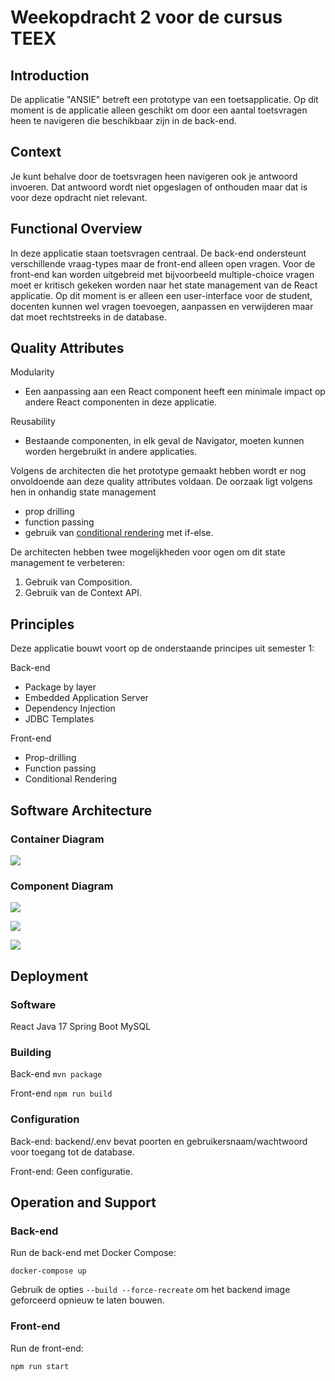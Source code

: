 # Weekopdracht 2 voor de cursus TEEX

## Introduction
De applicatie "ANSIE" betreft een prototype van een toetsapplicatie. Op dit moment is de applicatie alleen geschikt om door een aantal toetsvragen heen te navigeren die beschikbaar zijn in de back-end.  

## Context
Je kunt behalve door de toetsvragen heen navigeren ook je antwoord invoeren. Dat antwoord wordt niet opgeslagen of onthouden maar dat is voor deze opdracht niet relevant.

## Functional Overview
In deze applicatie staan toetsvragen centraal. De back-end ondersteunt verschillende vraag-types maar de front-end alleen open vragen. Voor de front-end kan worden uitgebreid met bijvoorbeeld multiple-choice vragen moet er kritisch gekeken worden naar het state management van de React applicatie. Op dit moment is er alleen een user-interface voor de student, docenten kunnen wel vragen toevoegen, aanpassen en verwijderen maar dat moet rechtstreeks in de database.

## Quality Attributes

Modularity
* Een aanpassing aan een React component heeft een minimale impact op andere React componenten in deze applicatie.

Reusability
* Bestaande componenten, in elk geval de Navigator, moeten kunnen worden hergebruikt in andere applicaties. 

Volgens de architecten die het prototype gemaakt hebben wordt er nog onvoldoende aan deze quality attributes voldaan. De oorzaak ligt volgens hen in onhandig state management
* prop drilling
* function passing
* gebruik van [conditional rendering](https://react.dev/learn/conditional-rendering) met if-else.

De architecten hebben twee mogelijkheden voor ogen om dit state management te verbeteren:
1. Gebruik van Composition.
2. Gebruik van de Context API.

## Principles

Deze applicatie bouwt voort op de onderstaande principes uit semester 1:

Back-end
* Package by layer 
* Embedded Application Server
* Dependency Injection
* JDBC Templates

Front-end
* Prop-drilling 
* Function passing
* Conditional Rendering

## Software Architecture

### Container Diagram

![](structurizr-1-Containers.png)

### Component Diagram

![](structurizr-1-Browser-Components.png)

![](structurizr-1-Load-first-question.png)

![](structurizr-1-Load-next-question.png)

## Deployment

### Software
React
Java 17
Spring Boot
MySQL

### Building

Back-end
```mvn package```

Front-end
```npm run build```

### Configuration
Back-end: backend/.env bevat poorten en gebruikersnaam/wachtwoord voor toegang tot de database.

Front-end: Geen configuratie.

## Operation and Support 

### Back-end
Run de back-end met Docker Compose:

```docker-compose up```

Gebruik de opties ```--build --force-recreate``` om het backend image geforceerd opnieuw te laten bouwen.

### Front-end
Run de front-end:

```npm run start```
